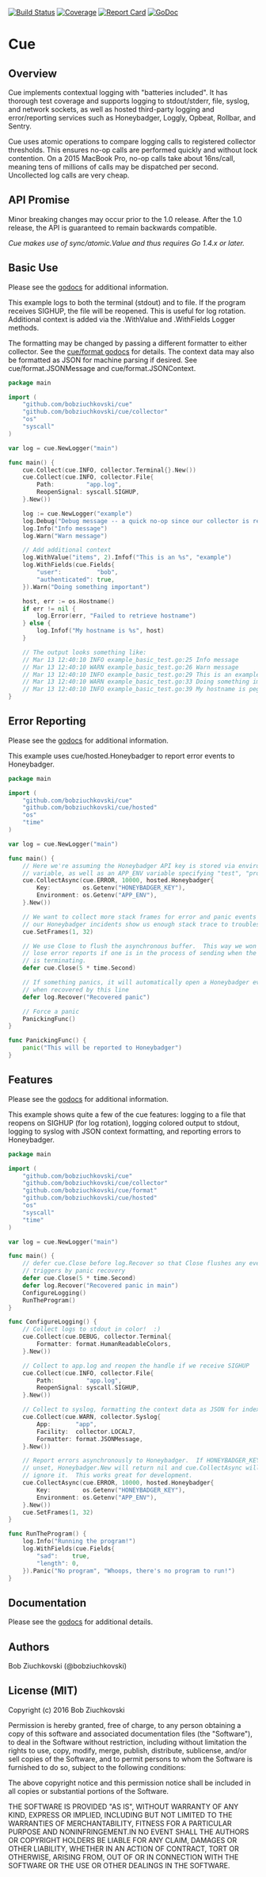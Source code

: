 [![Build Status](https://travis-ci.org/bobziuchkovski/cue.svg?branch=master)](https://travis-ci.org/bobziuchkovski/cue)
[![Coverage](https://gocover.io/_badge/github.com/bobziuchkovski/cue?1)](https://gocover.io/github.com/bobziuchkovski/cue)
[![Report Card](http://goreportcard.com/badge/bobziuchkovski/cue)](http://goreportcard.com/report/bobziuchkovski/cue)
[![GoDoc](https://godoc.org/github.com/bobziuchkovski/cue?status.svg)](https://godoc.org/github.com/bobziuchkovski/cue)

# Cue

## Overview

Cue implements contextual logging with "batteries included".  It has
thorough test coverage and supports logging to stdout/stderr, file, syslog,
and network sockets, as well as hosted third-party logging and error/reporting
services such as Honeybadger, Loggly, Opbeat, Rollbar, and Sentry.

Cue uses atomic operations to compare logging calls to registered collector
thresholds.  This ensures no-op calls are performed quickly and without lock
contention.  On a 2015 MacBook Pro, no-op calls take about 16ns/call, meaning
tens of millions of calls may be dispatched per second.  Uncollected log calls
are very cheap.

## API Promise

Minor breaking changes may occur prior to the 1.0 release.  After the 1.0
release, the API is guaranteed to remain backwards compatible.

_Cue makes use of sync/atomic.Value and thus requires Go 1.4.x or later._

## Basic Use

Please see the [godocs](https://godoc.org/github.com/bobziuchkovski/cue) for
additional information.

This example logs to both the terminal (stdout) and to file. If the program
receives SIGHUP, the file will be reopened.  This is useful for log rotation.
Additional context is added via the .WithValue and .WithFields Logger methods.

The formatting may be changed by passing a different formatter to either collector.
See the [cue/format godocs](https://godoc.org/github.com/bobziuchkovski/cue/format)
for details.  The context data may also be formatted as JSON for machine parsing
if desired.  See cue/format.JSONMessage and cue/format.JSONContext.

```go
package main

import (
	"github.com/bobziuchkovski/cue"
	"github.com/bobziuchkovski/cue/collector"
	"os"
	"syscall"
)

var log = cue.NewLogger("main")

func main() {
	cue.Collect(cue.INFO, collector.Terminal{}.New())
	cue.Collect(cue.INFO, collector.File{
		Path:         "app.log",
		ReopenSignal: syscall.SIGHUP,
	}.New())

	log := cue.NewLogger("example")
	log.Debug("Debug message -- a quick no-op since our collector is registered at INFO level")
	log.Info("Info message")
	log.Warn("Warn message")

	// Add additional context
	log.WithValue("items", 2).Infof("This is an %s", "example")
	log.WithFields(cue.Fields{
		"user":          "bob",
		"authenticated": true,
	}).Warn("Doing something important")

	host, err := os.Hostname()
	if err != nil {
		log.Error(err, "Failed to retrieve hostname")
	} else {
		log.Infof("My hostname is %s", host)
	}

	// The output looks something like:
	// Mar 13 12:40:10 INFO example_basic_test.go:25 Info message
	// Mar 13 12:40:10 WARN example_basic_test.go:26 Warn message
	// Mar 13 12:40:10 INFO example_basic_test.go:29 This is an example items=2
	// Mar 13 12:40:10 WARN example_basic_test.go:33 Doing something important user=bob authenticated=true
	// Mar 13 12:40:10 INFO example_basic_test.go:39 My hostname is pegasus.bobbyz.org
}
```

## Error Reporting

Please see the [godocs](https://godoc.org/github.com/bobziuchkovski/cue) for
additional information.

This example uses cue/hosted.Honeybadger to report error events to Honeybadger.

```go
package main

import (
	"github.com/bobziuchkovski/cue"
	"github.com/bobziuchkovski/cue/hosted"
	"os"
	"time"
)

var log = cue.NewLogger("main")

func main() {
	// Here we're assuming the Honeybadger API key is stored via environment
	// variable, as well as an APP_ENV variable specifying "test", "production", etc.
	cue.CollectAsync(cue.ERROR, 10000, hosted.Honeybadger{
		Key:         os.Getenv("HONEYBADGER_KEY"),
		Environment: os.Getenv("APP_ENV"),
	}.New())

	// We want to collect more stack frames for error and panic events so that
	// our Honeybadger incidents show us enough stack trace to troubleshoot.
	cue.SetFrames(1, 32)

	// We use Close to flush the asynchronous buffer.  This way we won't
	// lose error reports if one is in the process of sending when the program
	// is terminating.
	defer cue.Close(5 * time.Second)

	// If something panics, it will automatically open a Honeybadger event
	// when recovered by this line
	defer log.Recover("Recovered panic")

	// Force a panic
	PanickingFunc()
}

func PanickingFunc() {
	panic("This will be reported to Honeybadger")
}
```

## Features

Please see the [godocs](https://godoc.org/github.com/bobziuchkovski/cue) for
additional information.

This example shows quite a few of the cue features: logging to a file that
reopens on SIGHUP (for log rotation), logging colored output to stdout,
logging to syslog with JSON context formatting, and reporting errors to
Honeybadger.

```go
package main

import (
	"github.com/bobziuchkovski/cue"
	"github.com/bobziuchkovski/cue/collector"
	"github.com/bobziuchkovski/cue/format"
	"github.com/bobziuchkovski/cue/hosted"
	"os"
	"syscall"
	"time"
)

var log = cue.NewLogger("main")

func main() {
	// defer cue.Close before log.Recover so that Close flushes any events
	// triggers by panic recovery
	defer cue.Close(5 * time.Second)
	defer log.Recover("Recovered panic in main")
	ConfigureLogging()
	RunTheProgram()
}

func ConfigureLogging() {
	// Collect logs to stdout in color!  :)
	cue.Collect(cue.DEBUG, collector.Terminal{
		Formatter: format.HumanReadableColors,
	}.New())

	// Collect to app.log and reopen the handle if we receive SIGHUP
	cue.Collect(cue.INFO, collector.File{
		Path:         "app.log",
		ReopenSignal: syscall.SIGHUP,
	}.New())

	// Collect to syslog, formatting the context data as JSON for indexing.
	cue.Collect(cue.WARN, collector.Syslog{
		App:       "app",
		Facility:  collector.LOCAL7,
		Formatter: format.JSONMessage,
	}.New())

	// Report errors asynchronously to Honeybadger.  If HONEYBADGER_KEY is
	// unset, Honeybadger.New will return nil and cue.CollectAsync will
	// ignore it.  This works great for development.
	cue.CollectAsync(cue.ERROR, 10000, hosted.Honeybadger{
		Key:         os.Getenv("HONEYBADGER_KEY"),
		Environment: os.Getenv("APP_ENV"),
	}.New())
	cue.SetFrames(1, 32)
}

func RunTheProgram() {
	log.Info("Running the program!")
	log.WithFields(cue.Fields{
		"sad":    true,
		"length": 0,
	}).Panic("No program", "Whoops, there's no program to run!")
}
```


## Documentation

Please see the [godocs](https://godoc.org/github.com/bobziuchkovski/cue) for
additional details.

## Authors

Bob Ziuchkovski (@bobziuchkovski)

## License (MIT)

Copyright (c) 2016 Bob Ziuchkovski

Permission is hereby granted, free of charge, to any person obtaining a copy
of this software and associated documentation files (the "Software"), to deal
in the Software without restriction, including without limitation the rights
to use, copy, modify, merge, publish, distribute, sublicense, and/or sell
copies of the Software, and to permit persons to whom the Software is
furnished to do so, subject to the following conditions:

The above copyright notice and this permission notice shall be included in
all copies or substantial portions of the Software.

THE SOFTWARE IS PROVIDED "AS IS", WITHOUT WARRANTY OF ANY KIND, EXPRESS OR
IMPLIED, INCLUDING BUT NOT LIMITED TO THE WARRANTIES OF MERCHANTABILITY,
FITNESS FOR A PARTICULAR PURPOSE AND NONINFRINGEMENT.IN NO EVENT SHALL THE
AUTHORS OR COPYRIGHT HOLDERS BE LIABLE FOR ANY CLAIM, DAMAGES OR OTHER
LIABILITY, WHETHER IN AN ACTION OF CONTRACT, TORT OR OTHERWISE, ARISING FROM,
OUT OF OR IN CONNECTION WITH THE SOFTWARE OR THE USE OR OTHER DEALINGS IN
THE SOFTWARE.
